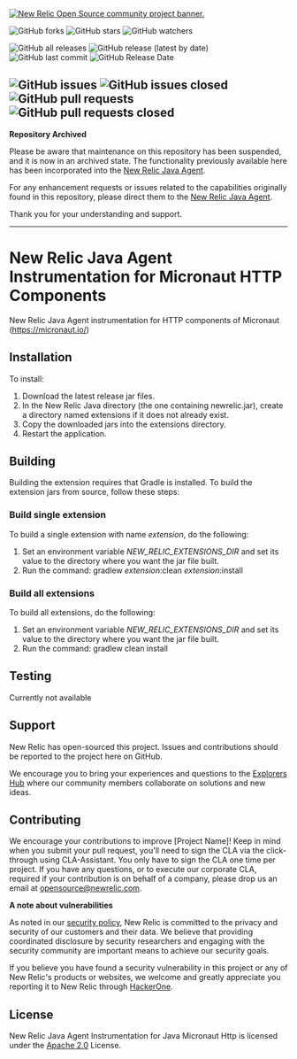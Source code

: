 <a href="https://opensource.newrelic.com/oss-category/#community-project"><picture><source media="(prefers-color-scheme: dark)" srcset="https://github.com/newrelic/opensource-website/raw/main/src/images/categories/dark/Community_Project.png"><source media="(prefers-color-scheme: light)" srcset="https://github.com/newrelic/opensource-website/raw/main/src/images/categories/Community_Project.png"><img alt="New Relic Open Source community project banner." src="https://github.com/newrelic/opensource-website/raw/main/src/images/categories/Community_Project.png"></picture></a>

![GitHub forks](https://img.shields.io/github/forks/newrelic/newrelic-java-micronaut-http?style=social)
![GitHub stars](https://img.shields.io/github/stars/newrelic/newrelic-java-micronaut-http?style=social)
![GitHub watchers](https://img.shields.io/github/watchers/newrelic/newrelic-java-micronaut-http?style=social)

![GitHub all releases](https://img.shields.io/github/downloads/newrelic/newrelic-java-micronaut-http/total)
![GitHub release (latest by date)](https://img.shields.io/github/v/release/newrelic/newrelic-java-micronaut-http)
![GitHub last commit](https://img.shields.io/github/last-commit/newrelic/newrelic-java-micronaut-http)
![GitHub Release Date](https://img.shields.io/github/release-date/newrelic/newrelic-java-micronaut-http)


![GitHub issues](https://img.shields.io/github/issues/newrelic/newrelic-java-micronaut-http)
![GitHub issues closed](https://img.shields.io/github/issues-closed/newrelic/newrelic-java-micronaut-http)
![GitHub pull requests](https://img.shields.io/github/issues-pr/newrelic/newrelic-java-micronaut-http)
![GitHub pull requests closed](https://img.shields.io/github/issues-pr-closed/newrelic/newrelic-java-micronaut-http)
---

**Repository Archived**

Please be aware that maintenance on this repository has been suspended, and it is now in an archived state. The functionality previously available here has been incorporated into the [New Relic Java Agent](https://github.com/newrelic/newrelic-java-agent).

For any enhancement requests or issues related to the capabilities originally found in this repository, please direct them to the [New Relic Java Agent](https://github.com/newrelic/newrelic-java-agent).

Thank you for your understanding and support.

---
# New Relic Java Agent Instrumentation for Micronaut HTTP Components

New Relic Java Agent instrumentation for HTTP components of Micronaut (https://micronaut.io/)

## Installation

To install:

1. Download the latest release jar files.
2. In the New Relic Java directory (the one containing newrelic.jar), create a directory named extensions if it does not already exist.
3. Copy the downloaded jars into the extensions directory.
4. Restart the application.   

## Building

Building the extension requires that Gradle is installed.
To build the extension jars from source, follow these steps:
### Build single extension
To build a single extension with name *extension*, do the following:
1. Set an environment variable *NEW_RELIC_EXTENSIONS_DIR* and set its value to the directory where you want the jar file built.
2. Run the command: gradlew *extension*:clean *extension*:install
### Build all extensions
To build all extensions, do the following:
1. Set an environment variable *NEW_RELIC_EXTENSIONS_DIR* and set its value to the directory where you want the jar file built.
2. Run the command: gradlew clean install

## Testing
Currently not available

## Support

New Relic has open-sourced this project. Issues and contributions should be reported to the project here on GitHub.

We encourage you to bring your experiences and questions to the [Explorers Hub](https://discuss.newrelic.com) where our community members collaborate on solutions and new ideas.

## Contributing

We encourage your contributions to improve [Project Name]! Keep in mind when you submit your pull request, you'll need to sign the CLA via the click-through using CLA-Assistant. You only have to sign the CLA one time per project. If you have any questions, or to execute our corporate CLA, required if your contribution is on behalf of a company, please drop us an email at opensource@newrelic.com.

**A note about vulnerabilities**

As noted in our [security policy](../../security/policy), New Relic is committed to the privacy and security of our customers and their data. We believe that providing coordinated disclosure by security researchers and engaging with the security community are important means to achieve our security goals.

If you believe you have found a security vulnerability in this project or any of New Relic's products or websites, we welcome and greatly appreciate you reporting it to New Relic through [HackerOne](https://hackerone.com/newrelic).

## License

New Relic Java Agent Instrumentation for Java Micronaut Http is licensed under the [Apache 2.0](http://apache.org/licenses/LICENSE-2.0.txt) License.



